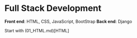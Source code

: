 # Full Stack Development 

**Front end**: HTML, CSS, JavaScript, BootStrap
**Back end**: Django

Start with (01_HTML.md)[HTML]
